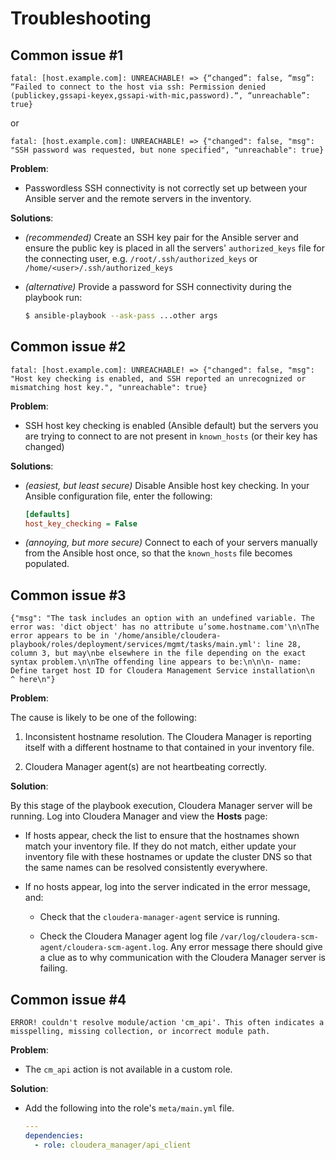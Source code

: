 # Troubleshooting

## Common issue #1

```
fatal: [host.example.com]: UNREACHABLE! => {“changed”: false, “msg”: “Failed to connect to the host via ssh: Permission denied (publickey,gssapi-keyex,gssapi-with-mic,password).“, “unreachable”: true}
```

or

```
fatal: [host.example.com]: UNREACHABLE! => {"changed": false, "msg": "SSH password was requested, but none specified", "unreachable": true}
```

**Problem**:

  - Passwordless SSH connectivity is not correctly set up between your Ansible server and the remote servers in the inventory.

**Solutions**:

  - _(recommended)_ Create an SSH key pair for the Ansible server and ensure the public key is placed in all the servers' `authorized_keys` file for the connecting user, e.g. `/root/.ssh/authorized_keys` or `/home/<user>/.ssh/authorized_keys`

  - _(alternative)_ Provide a password for SSH connectivity during the playbook run:

    ```bash
    $ ansible-playbook --ask-pass ...other args
    ```

## Common issue #2

```
fatal: [host.example.com]: UNREACHABLE! => {"changed": false, "msg": "Host key checking is enabled, and SSH reported an unrecognized or mismatching host key.", "unreachable": true}
```

**Problem**:

  - SSH host key checking is enabled (Ansible default) but the servers you are trying to connect to are not present in `known_hosts` (or their key has changed)

**Solutions**:

- _(easiest, but least secure)_ Disable Ansible host key checking. In your Ansible configuration file, enter the following:

  ```ini
  [defaults]
  host_key_checking = False
  ```

- _(annoying, but more secure)_ Connect to each of your servers manually from the Ansible host once, so that the `known_hosts` file becomes populated.

## Common issue #3

```
{"msg": "The task includes an option with an undefined variable. The error was: 'dict object' has no attribute u’some.hostname.com'\n\nThe error appears to be in '/home/ansible/cloudera-playbook/roles/deployment/services/mgmt/tasks/main.yml': line 28, column 3, but may\nbe elsewhere in the file depending on the exact syntax problem.\n\nThe offending line appears to be:\n\n\n- name: Define target host ID for Cloudera Management Service installation\n  ^ here\n"}
```

**Problem**:

The cause is likely to be one of the following:

1) Inconsistent hostname resolution. The Cloudera Manager is reporting itself with a different hostname to that contained in your inventory file.

2) Cloudera Manager agent(s) are not heartbeating correctly.

**Solution**:

By this stage of the playbook execution, Cloudera Manager server will be running. Log into Cloudera Manager and view the **Hosts** page:

- If hosts appear, check the list to ensure that the hostnames shown match your inventory file. If they do not match, either update your inventory file with these hostnames or update the cluster DNS so that the same names can be resolved consistently everywhere.

- If no hosts appear, log into the server indicated in the error message, and:

  - Check that the `cloudera-manager-agent` service is running.

  - Check the Cloudera Manager agent log file `/var/log/cloudera-scm-agent/cloudera-scm-agent.log`. Any error message there should give a clue as to why communication with the Cloudera Manager server is failing.

## Common issue #4

```
ERROR! couldn't resolve module/action 'cm_api'. This often indicates a misspelling, missing collection, or incorrect module path.
```

**Problem**:

- The `cm_api` action is not available in a custom role.

**Solution**:

- Add the following into the role's `meta/main.yml` file.

  ```yaml
  ---
  dependencies:
    - role: cloudera_manager/api_client
  ```
